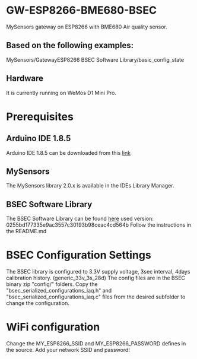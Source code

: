 # GW-ESP8266-BME680-BSEC
MySensors gateway on ESP8266 with BME680 Air quality sensor.

## Based on the following examples:
MySensors/GatewayESP8266
BSEC Software Library/basic_config_state

## Hardware
It is currently running on WeMos D1 Mini Pro.

# Prerequisites
## Arduino IDE 1.8.5
Arduino IDE 1.8.5 can be downloaded from this [link](https://www.arduino.cc/download_handler.php)

## MySensors
The MySensors library 2.0.x is available in the IDEs Library Manager.

## BSEC Software Library
The BSEC Software Library can be found [here](https://github.com/BoschSensortec/BSEC-Arduino-library)
used version: 0255bd177335e9ac3557c30193b98ceac4cd564b
Follow the instructions in the README.md

# BSEC Configuration Settings
The BSEC library is configured to 3.3V supply voltage, 3sec interval, 4days calibration history. (generic_33v_3s_28d)
The config files are in the BSEC binary zip "config/" folders. Copy the "bsec_serialized_configurations_iaq.h" and "bsec_serialized_configurations_iaq.c" files from the desired subfolder to change the configuration.

# WiFi configuration
Change the MY_ESP8266_SSID and MY_ESP8266_PASSWORD defines in the source. Add your network SSID and password!
